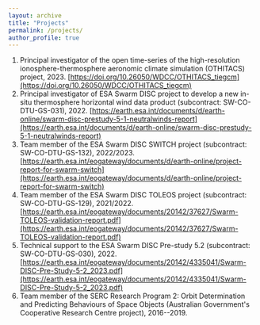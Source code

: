 ```yaml
---
layout: archive
title: "Projects"
permalink: /projects/
author_profile: true
---
```


 1. Principal investigator of the open time-series of the high-resolution ionosphere-thermosphere aeronomic climate simulation (OTHITACS) project, 2023. [https://doi.org/10.26050/WDCC/OTHITACS_tiegcm](https://doi.org/10.26050/WDCC/OTHITACS_tiegcm)
 1. Principal investigator of ESA Swarm DISC project to develop a new in-situ thermosphere horizontal wind data product (subcontract: SW-CO-DTU-GS-031), 2022. [https://earth.esa.int/documents/d/earth-online/swarm-disc-prestudy-5-1-neutralwinds-report](https://earth.esa.int/documents/d/earth-online/swarm-disc-prestudy-5-1-neutralwinds-report)
 1. Team member of the ESA Swarm DISC SWITCH project (subcontract: SW-CO-DTU-GS-132), 2022/2023. [https://earth.esa.int/eogateway/documents/d/earth-online/project-report-for-swarm-switch](https://earth.esa.int/eogateway/documents/d/earth-online/project-report-for-swarm-switch)
 1. Team member of the ESA Swarm DISC TOLEOS project (subcontract: SW-CO-DTU-GS-129), 2021/2022. [https://earth.esa.int/eogateway/documents/20142/37627/Swarm-TOLEOS-validation-report.pdf](https://earth.esa.int/eogateway/documents/20142/37627/Swarm-TOLEOS-validation-report.pdf)
 1. Technical support to the ESA Swarm DISC Pre-study 5.2 (subcontract: SW-CO-DTU-GS-030), 2022. [https://earth.esa.int/eogateway/documents/20142/4335041/Swarm-DISC-Pre-Study-5-2_2023.pdf](https://earth.esa.int/eogateway/documents/20142/4335041/Swarm-DISC-Pre-Study-5-2_2023.pdf)
 1. Team member of the SERC Research Program 2: Orbit Determination and Predicting Behaviours of Space Objects (Australian Government's Cooperative Research Centre project), 2016--2019.
